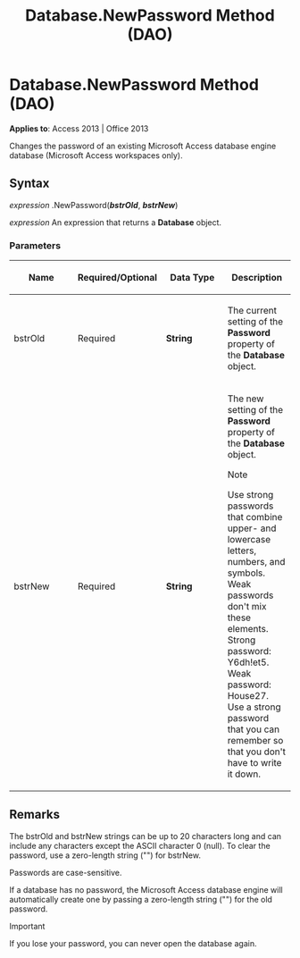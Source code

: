 ﻿---
title: Database.NewPassword Method (DAO)
TOCTitle: NewPassword Method
ms:assetid: 01c1c454-d651-222c-225a-2b02734a1b7a
ms:mtpsurl: https://msdn.microsoft.com/en-us/library/Ff844754(v=office.15)
ms:contentKeyID: 48542941
ms.date: 09/18/2015
mtps_version: v=office.15
f1_keywords:
- dao360.chm1052943
f1_categories:
- Office.Version=v15
---

# Database.NewPassword Method (DAO)


**Applies to**: Access 2013 | Office 2013

Changes the password of an existing Microsoft Access database engine database (Microsoft Access workspaces only).

## Syntax

*expression* .NewPassword(***bstrOld***, ***bstrNew***)

*expression* An expression that returns a **Database** object.

### Parameters

<table>
<colgroup>
<col style="width: 25%" />
<col style="width: 25%" />
<col style="width: 25%" />
<col style="width: 25%" />
</colgroup>
<thead>
<tr class="header">
<th><p>Name</p></th>
<th><p>Required/Optional</p></th>
<th><p>Data Type</p></th>
<th><p>Description</p></th>
</tr>
</thead>
<tbody>
<tr class="odd">
<td><p>bstrOld</p></td>
<td><p>Required</p></td>
<td><p><strong>String</strong></p></td>
<td><p>The current setting of the <strong>Password</strong> property of the <strong>Database</strong> object.</p></td>
</tr>
<tr class="even">
<td><p>bstrNew</p></td>
<td><p>Required</p></td>
<td><p><strong>String</strong></p></td>
<td><p>The new setting of the <strong>Password</strong> property of the <strong>Database</strong> object.</p>

> [!NOTE]
> <P>Use strong passwords that combine upper- and lowercase letters, numbers, and symbols. Weak passwords don't mix these elements. Strong password: Y6dh!et5. Weak password: House27. Use a strong password that you can remember so that you don't have to write it down.</P>


</td>
</tr>
</tbody>
</table>


## Remarks

The bstrOld and bstrNew strings can be up to 20 characters long and can include any characters except the ASCII character 0 (null). To clear the password, use a zero-length string ("") for bstrNew.

Passwords are case-sensitive.

If a database has no password, the Microsoft Access database engine will automatically create one by passing a zero-length string ("") for the old password.


> [!IMPORTANT]
> <P>If you lose your password, you can never open the database again.</P>



